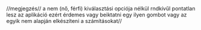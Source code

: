//megjegzés//
a nem (nő, férfi) kiválasztási opciója nélkül rndkívűl pontatlan lesz az aplikáció ezért érdemes vagy beiktatni egy ilyen gombot vagy az egyik nem alapján elkészíteni a számításokat//
